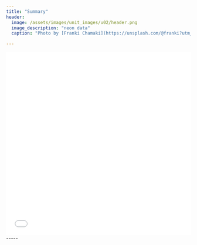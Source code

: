 ```yaml
---
title: "Summary"
header:
  image: /assets/images/unit_images/u02/header.png
  image_description: "neon data"
  caption: "Photo by [Franki Chamaki](https://unsplash.com/@franki?utm_source=unsplash&amp;utm_medium=referral&amp;utm_content=creditCopyText) [from unsplash](https://unsplash.com/s/photos/data?utm_source=unsplash&amp;utm_medium=referral&amp;utm_content=creditCopyText)"

---
```


<iframe src="/moer-base-python/assets/tests/unit02/variables.html" width="100%" height="500px" style="border:none;"></iframe> 
-----

<!--
## Further reading

add some day
-->
